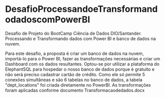 # DesafioProcessandoeTransformandodadoscomPowerBI
Desafio de Projeto do BootCamp Ciência de Dados DIO/Santander. Processando e Transformando dados com Power BI e banco de dados na nuvem.

Para este desafio, a proposta é criar um banco de dados na nuvem, importá-lo para o Power BI, fazer as transformações necessárias e criar um Dashboard com os dados resultantes.
Optou-se por utilizar a plataforma do ElephantSQL para hospedar o nosso banco de dados porque é gratuito e não será preciso cadastrar cartão de crédito.
Como ele só permite 5 conexões simultâneas e são 6 tabelas no banco de dados, a tabela "dept_locations" foi criada diretamente no PowerBI.
As transformações foram aplicadas conforme documento Transformacaodedados.docx
